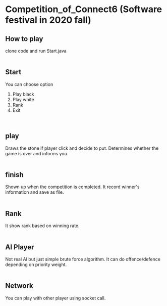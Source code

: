 # Competition_of_Connect6 (Software festival in 2020 fall)

## How to play 
clone code and run Start.java
</br></br>

## Start
You can choose option 
1. Play black
2. Play white
3. Rank
4. Exit
</br>

## play 
Draws the stone if player click and decide to put. 
Determines whether the game is over and informs you.
</br></br>

## finish
Shown up when the competition is completed. 
It record winner's information and save as file.
</br></br>

## Rank
It show rank based on winning rate.
</br></br>

## AI Player
Not real AI but just simple brute force algorithm. 
It can do offence/defence depending on priority weight.
</br></br>

## Network 
You can play with other player using socket call. 
